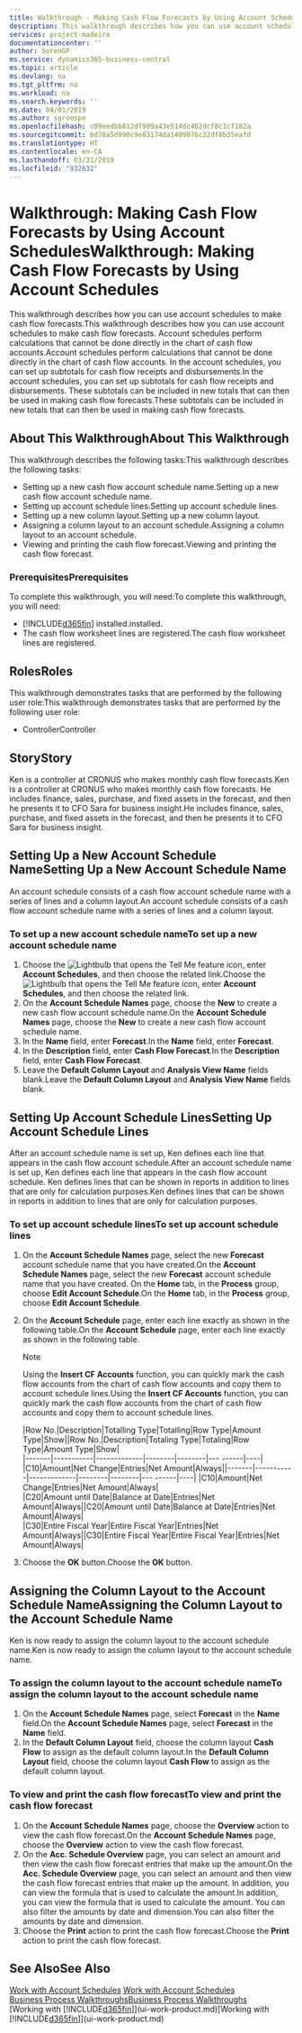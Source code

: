 ```yaml
---
title: Walkthrough - Making Cash Flow Forecasts by Using Account Schedules | Microsoft Docs
description: This walkthrough describes how you can use account schedules to make cash flow forecasts. Account schedules perform calculations that cannot be done directly in the chart of cash flow accounts. In the account schedules, you can set up subtotals for cash flow receipts and disbursements. These subtotals can be included in new totals that can then be used in making cash flow forecasts.
services: project-madeira
documentationcenter: ''
author: SorenGP
ms.service: dynamics365-business-central
ms.topic: article
ms.devlang: na
ms.tgt_pltfrm: na
ms.workload: na
ms.search.keywords: ''
ms.date: 04/01/2019
ms.author: sgroespe
ms.openlocfilehash: c09eedbb812df909a43e514dc462dcf8c1cf182a
ms.sourcegitcommit: bd78a5d990c9e83174da1409076c22df8b35eafd
ms.translationtype: HT
ms.contentlocale: en-CA
ms.lasthandoff: 03/31/2019
ms.locfileid: "932632"
---
```

# <a name="walkthrough-making-cash-flow-forecasts-by-using-account-schedules"></a><span data-ttu-id="4acc8-106">Walkthrough: Making Cash Flow Forecasts by Using Account Schedules</span><span class="sxs-lookup"><span data-stu-id="4acc8-106">Walkthrough: Making Cash Flow Forecasts by Using Account Schedules</span></span>
<span data-ttu-id="4acc8-107">This walkthrough describes how you can use account schedules to make cash flow forecasts.</span><span class="sxs-lookup"><span data-stu-id="4acc8-107">This walkthrough describes how you can use account schedules to make cash flow forecasts.</span></span> <span data-ttu-id="4acc8-108">Account schedules perform calculations that cannot be done directly in the chart of cash flow accounts.</span><span class="sxs-lookup"><span data-stu-id="4acc8-108">Account schedules perform calculations that cannot be done directly in the chart of cash flow accounts.</span></span> <span data-ttu-id="4acc8-109">In the account schedules, you can set up subtotals for cash flow receipts and disbursements.</span><span class="sxs-lookup"><span data-stu-id="4acc8-109">In the account schedules, you can set up subtotals for cash flow receipts and disbursements.</span></span> <span data-ttu-id="4acc8-110">These subtotals can be included in new totals that can then be used in making cash flow forecasts.</span><span class="sxs-lookup"><span data-stu-id="4acc8-110">These subtotals can be included in new totals that can then be used in making cash flow forecasts.</span></span>  

## <a name="about-this-walkthrough"></a><span data-ttu-id="4acc8-111">About This Walkthrough</span><span class="sxs-lookup"><span data-stu-id="4acc8-111">About This Walkthrough</span></span>  
<span data-ttu-id="4acc8-112">This walkthrough describes the following tasks:</span><span class="sxs-lookup"><span data-stu-id="4acc8-112">This walkthrough describes the following tasks:</span></span>  

- <span data-ttu-id="4acc8-113">Setting up a new cash flow account schedule name.</span><span class="sxs-lookup"><span data-stu-id="4acc8-113">Setting up a new cash flow account schedule name.</span></span>  
- <span data-ttu-id="4acc8-114">Setting up account schedule lines.</span><span class="sxs-lookup"><span data-stu-id="4acc8-114">Setting up account schedule lines.</span></span>  
- <span data-ttu-id="4acc8-115">Setting up a new column layout.</span><span class="sxs-lookup"><span data-stu-id="4acc8-115">Setting up a new column layout.</span></span>  
- <span data-ttu-id="4acc8-116">Assigning a column layout to an account schedule.</span><span class="sxs-lookup"><span data-stu-id="4acc8-116">Assigning a column layout to an account schedule.</span></span>  
- <span data-ttu-id="4acc8-117">Viewing and printing the cash flow forecast.</span><span class="sxs-lookup"><span data-stu-id="4acc8-117">Viewing and printing the cash flow forecast.</span></span>  

### <a name="prerequisites"></a><span data-ttu-id="4acc8-118">Prerequisites</span><span class="sxs-lookup"><span data-stu-id="4acc8-118">Prerequisites</span></span>  
<span data-ttu-id="4acc8-119">To complete this walkthrough, you will need:</span><span class="sxs-lookup"><span data-stu-id="4acc8-119">To complete this walkthrough, you will need:</span></span>  

- [!INCLUDE[d365fin](includes/d365fin_md.md)] <span data-ttu-id="4acc8-120">installed.</span><span class="sxs-lookup"><span data-stu-id="4acc8-120">installed.</span></span>  
- <span data-ttu-id="4acc8-121">The cash flow worksheet lines are registered.</span><span class="sxs-lookup"><span data-stu-id="4acc8-121">The cash flow worksheet lines are registered.</span></span>  

## <a name="roles"></a><span data-ttu-id="4acc8-122">Roles</span><span class="sxs-lookup"><span data-stu-id="4acc8-122">Roles</span></span>  
<span data-ttu-id="4acc8-123">This walkthrough demonstrates tasks that are performed by the following user role:</span><span class="sxs-lookup"><span data-stu-id="4acc8-123">This walkthrough demonstrates tasks that are performed by the following user role:</span></span>  

- <span data-ttu-id="4acc8-124">Controller</span><span class="sxs-lookup"><span data-stu-id="4acc8-124">Controller</span></span>  

## <a name="story"></a><span data-ttu-id="4acc8-125">Story</span><span class="sxs-lookup"><span data-stu-id="4acc8-125">Story</span></span>  
<span data-ttu-id="4acc8-126">Ken is a controller at CRONUS who makes monthly cash flow forecasts.</span><span class="sxs-lookup"><span data-stu-id="4acc8-126">Ken is a controller at CRONUS who makes monthly cash flow forecasts.</span></span> <span data-ttu-id="4acc8-127">He includes finance, sales, purchase, and fixed assets in the forecast, and then he presents it to CFO Sara for business insight.</span><span class="sxs-lookup"><span data-stu-id="4acc8-127">He includes finance, sales, purchase, and fixed assets in the forecast, and then he presents it to CFO Sara for business insight.</span></span>  

## <a name="setting-up-a-new-account-schedule-name"></a><span data-ttu-id="4acc8-128">Setting Up a New Account Schedule Name</span><span class="sxs-lookup"><span data-stu-id="4acc8-128">Setting Up a New Account Schedule Name</span></span>  
<span data-ttu-id="4acc8-129">An account schedule consists of a cash flow account schedule name with a series of lines and a column layout.</span><span class="sxs-lookup"><span data-stu-id="4acc8-129">An account schedule consists of a cash flow account schedule name with a series of lines and a column layout.</span></span>  

### <a name="to-set-up-a-new-account-schedule-name"></a><span data-ttu-id="4acc8-130">To set up a new account schedule name</span><span class="sxs-lookup"><span data-stu-id="4acc8-130">To set up a new account schedule name</span></span>  

1.  <span data-ttu-id="4acc8-131">Choose the ![Lightbulb that opens the Tell Me feature](media/ui-search/search_small.png "Tell me what you want to do") icon, enter **Account Schedules**, and then choose the related link.</span><span class="sxs-lookup"><span data-stu-id="4acc8-131">Choose the ![Lightbulb that opens the Tell Me feature](media/ui-search/search_small.png "Tell me what you want to do") icon, enter **Account Schedules**, and then choose the related link.</span></span>  
2.  <span data-ttu-id="4acc8-132">On the **Account Schedule Names** page, choose the **New** to create a new cash flow account schedule name.</span><span class="sxs-lookup"><span data-stu-id="4acc8-132">On the **Account Schedule Names** page, choose the **New** to create a new cash flow account schedule name.</span></span>  
3.  <span data-ttu-id="4acc8-133">In the **Name** field, enter **Forecast**.</span><span class="sxs-lookup"><span data-stu-id="4acc8-133">In the **Name** field, enter **Forecast**.</span></span>  
4.  <span data-ttu-id="4acc8-134">In the **Description** field, enter **Cash Flow Forecast**.</span><span class="sxs-lookup"><span data-stu-id="4acc8-134">In the **Description** field, enter **Cash Flow Forecast**.</span></span>  
5.  <span data-ttu-id="4acc8-135">Leave the **Default Column Layout** and **Analysis View Name** fields blank.</span><span class="sxs-lookup"><span data-stu-id="4acc8-135">Leave the **Default Column Layout** and **Analysis View Name** fields blank.</span></span>  

## <a name="setting-up-account-schedule-lines"></a><span data-ttu-id="4acc8-136">Setting Up Account Schedule Lines</span><span class="sxs-lookup"><span data-stu-id="4acc8-136">Setting Up Account Schedule Lines</span></span>  
<span data-ttu-id="4acc8-137">After an account schedule name is set up, Ken defines each line that appears in the cash flow account schedule.</span><span class="sxs-lookup"><span data-stu-id="4acc8-137">After an account schedule name is set up, Ken defines each line that appears in the cash flow account schedule.</span></span> <span data-ttu-id="4acc8-138">Ken defines lines that can be shown in reports in addition to lines that are only for calculation purposes.</span><span class="sxs-lookup"><span data-stu-id="4acc8-138">Ken defines lines that can be shown in reports in addition to lines that are only for calculation purposes.</span></span>  

### <a name="to-set-up-account-schedule-lines"></a><span data-ttu-id="4acc8-139">To set up account schedule lines</span><span class="sxs-lookup"><span data-stu-id="4acc8-139">To set up account schedule lines</span></span>  

1.  <span data-ttu-id="4acc8-140">On the **Account Schedule Names** page, select the new **Forecast** account schedule name that you have created.</span><span class="sxs-lookup"><span data-stu-id="4acc8-140">On the **Account Schedule Names** page, select the new **Forecast** account schedule name that you have created.</span></span> <span data-ttu-id="4acc8-141">On the **Home** tab, in the **Process** group, choose **Edit Account Schedule**.</span><span class="sxs-lookup"><span data-stu-id="4acc8-141">On the **Home** tab, in the **Process** group, choose **Edit Account Schedule**.</span></span>  
2.  <span data-ttu-id="4acc8-142">On the **Account Schedule** page, enter each line exactly as shown in the following table.</span><span class="sxs-lookup"><span data-stu-id="4acc8-142">On the **Account Schedule** page, enter each line exactly as shown in the following table.</span></span>  

    > [!NOTE]  
    >  <span data-ttu-id="4acc8-143">Using the **Insert CF Accounts** function, you can quickly mark the cash flow accounts from the chart of cash flow accounts and copy them to account schedule lines.</span><span class="sxs-lookup"><span data-stu-id="4acc8-143">Using the **Insert CF Accounts** function, you can quickly mark the cash flow accounts from the chart of cash flow accounts and copy them to account schedule lines.</span></span>  

    <span data-ttu-id="4acc8-144">|Row No.|Description|Totalling Type|Totalling|Row Type|Amount Type|Show|</span><span class="sxs-lookup"><span data-stu-id="4acc8-144">|Row No.|Description|Totaling Type|Totaling|Row Type|Amount Type|Show|</span></span>  
    <span data-ttu-id="4acc8-145">|-------|-----------|-------------|--------|--------|---  ------|----| |C10|Amount|Net Change|Entries|Net Amount|Always|</span><span class="sxs-lookup"><span data-stu-id="4acc8-145">|-------|-----------|-------------|--------|--------|---  ------|----| |C10|Amount|Net Change|Entries|Net Amount|Always|</span></span>  
    <span data-ttu-id="4acc8-146">|C20|Amount until Date|Balance at Date|Entries|Net Amount|Always|</span><span class="sxs-lookup"><span data-stu-id="4acc8-146">|C20|Amount until Date|Balance at Date|Entries|Net Amount|Always|</span></span>  
    <span data-ttu-id="4acc8-147">|C30|Entire Fiscal Year|Entire Fiscal Year|Entries|Net Amount|Always|</span><span class="sxs-lookup"><span data-stu-id="4acc8-147">|C30|Entire Fiscal Year|Entire Fiscal Year|Entries|Net Amount|Always|</span></span>  

4.  <span data-ttu-id="4acc8-148">Choose the **OK** button.</span><span class="sxs-lookup"><span data-stu-id="4acc8-148">Choose the **OK** button.</span></span>  

## <a name="assigning-the-column-layout-to-the-account-schedule-name"></a><span data-ttu-id="4acc8-149">Assigning the Column Layout to the Account Schedule Name</span><span class="sxs-lookup"><span data-stu-id="4acc8-149">Assigning the Column Layout to the Account Schedule Name</span></span>  
<span data-ttu-id="4acc8-150">Ken is now ready to assign the column layout to the account schedule name.</span><span class="sxs-lookup"><span data-stu-id="4acc8-150">Ken is now ready to assign the column layout to the account schedule name.</span></span>  

### <a name="to-assign-the-column-layout-to-the-account-schedule-name"></a><span data-ttu-id="4acc8-151">To assign the column layout to the account schedule name</span><span class="sxs-lookup"><span data-stu-id="4acc8-151">To assign the column layout to the account schedule name</span></span>  

1.  <span data-ttu-id="4acc8-152">On the **Account Schedule Names** page, select **Forecast** in the **Name** field.</span><span class="sxs-lookup"><span data-stu-id="4acc8-152">On the **Account Schedule Names** page, select **Forecast** in the **Name** field.</span></span>  
2.  <span data-ttu-id="4acc8-153">In the **Default Column Layout** field, choose the column layout **Cash Flow** to assign as the default column layout.</span><span class="sxs-lookup"><span data-stu-id="4acc8-153">In the **Default Column Layout** field, choose the column layout **Cash Flow** to assign as the default column layout.</span></span>  

### <a name="to-view-and-print-the-cash-flow-forecast"></a><span data-ttu-id="4acc8-154">To view and print the cash flow forecast</span><span class="sxs-lookup"><span data-stu-id="4acc8-154">To view and print the cash flow forecast</span></span>  
1.  <span data-ttu-id="4acc8-155">On the **Account Schedule Names** page, choose the **Overview** action to view the cash flow forecast.</span><span class="sxs-lookup"><span data-stu-id="4acc8-155">On the **Account Schedule Names** page, choose the **Overview** action to view the cash flow forecast.</span></span>  
2.  <span data-ttu-id="4acc8-156">On the **Acc. Schedule Overview** page, you can select an amount and then view the cash flow forecast entries that make up the amount.</span><span class="sxs-lookup"><span data-stu-id="4acc8-156">On the **Acc. Schedule Overview** page, you can select an amount and then view the cash flow forecast entries that make up the amount.</span></span> <span data-ttu-id="4acc8-157">In addition, you can view the formula that is used to calculate the amount.</span><span class="sxs-lookup"><span data-stu-id="4acc8-157">In addition, you can view the formula that is used to calculate the amount.</span></span> <span data-ttu-id="4acc8-158">You can also filter the amounts by date and dimension.</span><span class="sxs-lookup"><span data-stu-id="4acc8-158">You can also filter the amounts by date and dimension.</span></span>  
3.  <span data-ttu-id="4acc8-159">Choose the **Print** action to print the cash flow forecast.</span><span class="sxs-lookup"><span data-stu-id="4acc8-159">Choose the **Print** action to print the cash flow forecast.</span></span>  

## <a name="see-also"></a><span data-ttu-id="4acc8-160">See Also</span><span class="sxs-lookup"><span data-stu-id="4acc8-160">See Also</span></span>  
 <span data-ttu-id="4acc8-161">[Work with Account Schedules](bi-how-work-account-schedule.md) </span><span class="sxs-lookup"><span data-stu-id="4acc8-161">[Work with Account Schedules](bi-how-work-account-schedule.md) </span></span>  
 [<span data-ttu-id="4acc8-162">Business Process Walkthroughs</span><span class="sxs-lookup"><span data-stu-id="4acc8-162">Business Process Walkthroughs</span></span>](walkthrough-business-process-walkthroughs.md)  
 <span data-ttu-id="4acc8-163">[Working with [!INCLUDE[d365fin](includes/d365fin_md.md)]](ui-work-product.md)</span><span class="sxs-lookup"><span data-stu-id="4acc8-163">[Working with [!INCLUDE[d365fin](includes/d365fin_md.md)]](ui-work-product.md)</span></span>
